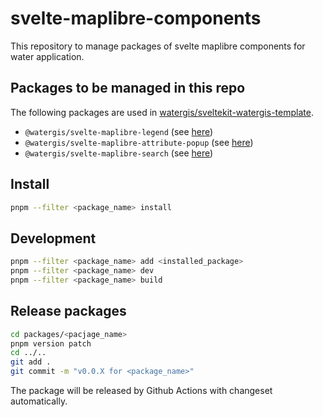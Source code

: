 # svelte-maplibre-components

This repository to manage packages of svelte maplibre components for water application.

## Packages to be managed in this repo

The following packages are used in [watergis/sveltekit-watergis-template](https://github.com/watergis/sveltekit-watergis-template).

- `@watergis/svelte-maplibre-legend` (see [here](./packages/legend))
- `@watergis/svelte-maplibre-attribute-popup` (see [here](./packages/attribute-popup))
- `@watergis/svelte-maplibre-search` (see [here](./packages/search))

## Install

```zsh
pnpm --filter <package_name> install
```

## Development

```zsh
pnpm --filter <package_name> add <installed_package>
pnpm --filter <package_name> dev
pnpm --filter <package_name> build
```

## Release packages

```zsh
cd packages/<pacjage_name>
pnpm version patch
cd ../..
git add .
git commit -m "v0.0.X for <package_name>"
```

The package will be released by Github Actions with changeset automatically.
